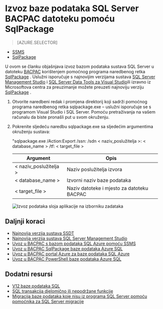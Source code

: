 <properties
   pageTitle="Izvoz baze podataka SQL Server BACPAC datoteku pomoću SqlPackage | Microsoft Azure"
   description="Microsoft Azure SQL baze podataka, Migracija baze podataka izvezite baze podataka, izvoz datoteke BACPAC, sqlpackage"
   services="sql-database"
   documentationCenter=""
   authors="CarlRabeler"
   manager="jhubbard"
   editor=""/>

<tags
   ms.service="sql-database"
   ms.devlang="NA"
   ms.topic="article"
   ms.tgt_pltfrm="NA"
   ms.workload="sqldb-migrate"
   ms.date="08/24/2016"
   ms.author="carlrab"/>

# <a name="export-a-sql-server-database-to-a-bacpac-file-using-sqlpackage"></a>Izvoz baze podataka SQL Server BACPAC datoteku pomoću SqlPackage

> [AZURE.SELECTOR]
- [SSMS](sql-database-cloud-migrate-compatible-export-bacpac-ssms.md)
- [SqlPackage](sql-database-cloud-migrate-compatible-export-bacpac-sqlpackage.md)

U ovom se članku objašnjava izvoz bazom podataka sustava SQL Server u datoteku [BACPAC](https://msdn.microsoft.com/library/ee210546.aspx#Anchor_4) korištenjem pomoćnog programa naredbenog retka [SqlPackage](https://msdn.microsoft.com/library/hh550080.aspx) . Uslužni isporučuje s najnovijim verzijama sustava [SQL Server Management Studio](https://msdn.microsoft.com/library/mt238290.aspx) i [SQL Server Data Tools za Visual Studio](https://msdn.microsoft.com/library/mt204009.aspx)ili izravno iz Microsoftova centra za preuzimanje možete preuzeti najnoviju verziju [SqlPackage](https://www.microsoft.com/en-us/download/details.aspx?id=53876) .

1. Otvorite naredbeni redak i promjena direktorij koji sadrži pomoćnog programa naredbenog retka sqlpackage.exe – uslužni isporučuje se s programom Visual Studio i SQL Server. Pomoću pretraživanja na vašem računalu da biste pronašli put u svom okruženju.
2. Pokrenite sljedeću naredbu sqlpackage.exe sa sljedećim argumentima okruženju sustava:

    "sqlpackage.exe /Action:Export /ssn: /sdn < naziv_poslužitelja >: < database_name > /tf: < target_file >

  	| Argument  | Opis  |
  	|---|---|
  	| < naziv_poslužitelja >  | Naziv poslužitelja izvora  |
  	| < database_name >  | Izvorni naziv baze podataka  |
  	| < target_file >  | Naziv datoteke i mjesto za datoteku BACPAC  |

    ![Izvoz podataka sloja aplikacije na izborniku zadataka](./media/sql-database-cloud-migrate/TestForCompatibilityUsingSQLPackage01b.png)

## <a name="next-steps"></a>Daljnji koraci

- [Najnovija verzija sustava SSDT](https://msdn.microsoft.com/library/mt204009.aspx)
- [Najnovija verzija sustava SQL Server Management Studio](https://msdn.microsoft.com/library/mt238290.aspx)
- [Uvoz u BACPAC s bazom podataka SQL Azure pomoću SSMS](sql-database-cloud-migrate-compatible-import-bacpac-ssms.md)
- [Uvoz u BACPAC SqlPackage baze podataka Azure SQL](sql-database-cloud-migrate-compatible-import-bacpac-sqlpackage.md)
- [Uvoz u BACPAC portal Azure za baze podataka SQL Azure](sql-database-import.md)
- [Uvoz u BACPAC PowerShell baze podataka Azure SQL](sql-database-import-powershell.md)

## <a name="additional-resources"></a>Dodatni resursi

- [V12 baze podataka SQL](sql-database-v12-whats-new.md)
- [SQL transakcija djelomično ili nepodržane funkcije](sql-database-transact-sql-information.md)
- [Migracija baze podataka koje nisu iz programa SQL Server pomoću pomoćnika za SQL Server migracije](http://blogs.msdn.com/b/ssma/)
